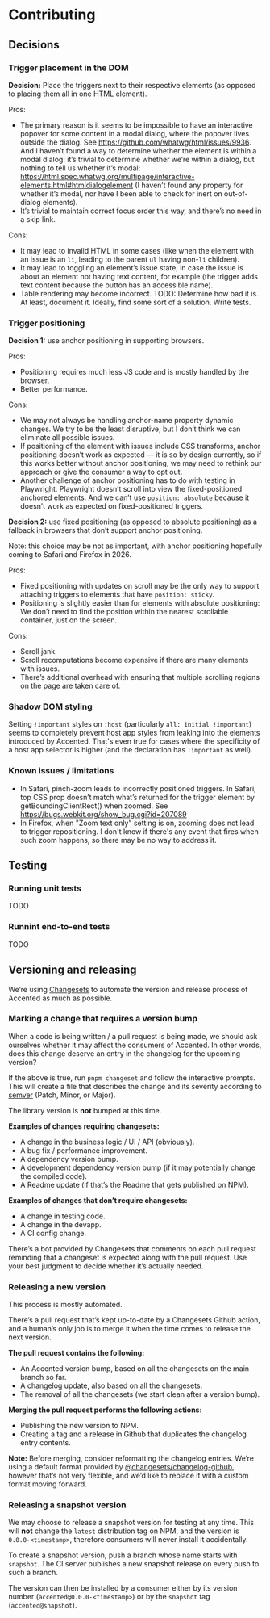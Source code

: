 # Contributing

## Decisions

### Trigger placement in the DOM

**Decision:** Place the triggers next to their respective elements (as opposed to placing them all in one HTML element).

Pros:

* The primary reason is it seems to be impossible to have an interactive popover for some content in a modal dialog,
  where the popover lives outside the dialog.
  See https://github.com/whatwg/html/issues/9936.
  And I haven’t found a way to determine whether the element is within a modal dialog:
  it’s trivial to determine whether we’re within a dialog,
  but nothing to tell us whether it’s modal: https://html.spec.whatwg.org/multipage/interactive-elements.html#htmldialogelement
  (I haven’t found any property for whether it’s modal, nor have I been able to check for inert on out-of-dialog elements).
* It’s trivial to maintain correct focus order this way, and there’s no need in a skip link.

Cons:

* It may lead to invalid HTML in some cases
  (like when the element with an issue is an `li`, leading to the parent `ul` having non-`li` children).
* It may lead to toggling an element’s issue state,
  in case the issue is about an element not having text content,
  for example (the trigger adds text content because the button has an accessible name).
* Table rendering may become incorrect.
  TODO: Determine how bad it is. At least, document it. Ideally, find some sort of a solution. Write tests.

### Trigger positioning

**Decision 1:** use anchor positioning in supporting browsers.

Pros:

* Positioning requires much less JS code and is mostly handled by the browser.
* Better performance.

Cons:

* We may not always be handling anchor-name property dynamic changes.
  We try to be the least disruptive, but I don’t think we can eliminate all possible issues.
* If positioning of the element with issues include CSS transforms,
  anchor positioning doesn’t work as expected — it is so by design currently,
  so if this works better without anchor positioning,
  we may need to rethink our approach or give the consumer a way to opt out.
* Another challenge of anchor positioning has to do with testing in Playwright.
  Playwright doesn’t scroll into view the fixed-positioned anchored elements.
  And we can’t use `position: absolute` because it doesn’t work as expected on fixed-positioned triggers.

**Decision 2:** use fixed positioning (as opposed to absolute positioning)
as a fallback in browsers that don’t support anchor positioning.

Note: this choice may be not as important,
with anchor positioning hopefully coming to Safari and Firefox in 2026.

Pros:

* Fixed positioning with updates on scroll may be the only way to support attaching triggers to elements that have `position: sticky`.
* Positioning is slightly easier than for elements with absolute positioning:
  We don’t need to find the position within the nearest scrollable container, just on the screen.

Cons:

* Scroll jank.
* Scroll recomputations become expensive if there are many elements with issues.
* There’s additional overhead with ensuring that multiple scrolling regions on the page are taken care of.

### Shadow DOM styling

Setting `!important` styles on `:host` (particularly `all: initial !important`) seems to completely prevent
host app styles from leaking into the elements introduced by Accented.
That's even true for cases where the specificity of a host app selector is higher
(and the declaration has `!important` as well).

### Known issues / limitations

* In Safari, pinch-zoom leads to incorrectly positioned triggers.
  In Safari, top CSS prop doesn’t match what’s returned for the trigger element by getBoundingClientRect() when zoomed.
  See https://bugs.webkit.org/show_bug.cgi?id=207089
* In Firefox, when "Zoom text only" setting is on, zooming does not lead to trigger repositioning.
  I don't know if there's any event that fires when such zoom happens, so there may be no way to address it.

## Testing

### Running unit tests

TODO

### Runnint end-to-end tests

TODO

## Versioning and releasing

We’re using [Changesets](https://github.com/changesets/changesets) to automate the version and release process of Accented as much as possible.

### Marking a change that requires a version bump

When a code is being written / a pull request is being made, we should ask ourselves whether it may affect the consumers of Accented.
In other words, does this change deserve an entry in the changelog for the upcoming version?

If the above is true, run `pnpm changeset` and follow the interactive prompts.
This will create a file that describes the change and its severity according to [semver](https://semver.org/) (Patch, Minor, or Major).

The library version is **not** bumped at this time.

**Examples of changes requiring changesets:**

* A change in the business logic / UI / API (obviously).
* A bug fix / performance improvement.
* A dependency version bump.
* A development dependency version bump (if it may potentially change the compiled code).
* A Readme update (if that’s the Readme that gets published on NPM).

**Examples of changes that don’t require changesets:**

* A change in testing code.
* A change in the devapp.
* A CI config change.

There’s a bot provided by Changesets that comments on each pull request reminding that a changeset is expected along with the pull request.
Use your best judgment to decide whether it’s actually needed.

### Releasing a new version

This process is mostly automated.

There’s a pull request that’s kept up-to-date by a Changesets Github action,
and a human’s only job is to merge it when the time comes to release the next version.

**The pull request contains the following:**

* An Accented version bump, based on all the changesets on the main branch so far.
* A changelog update, also based on all the changesets.
* The removal of all the changesets (we start clean after a version bump).

**Merging the pull request performs the following actions:**

* Publishing the new version to NPM.
* Creating a tag and a release in Github that duplicates the changelog entry contents.

**Note:** Before merging, consider reformatting the changelog entries.
We’re using a default format provided by [@changesets/changelog-github](https://www.npmjs.com/package/@changesets/changelog-github),
however that’s not very flexible, and we’d like to replace it with a custom format moving forward.

### Releasing a snapshot version

We may choose to release a snapshot version for testing at any time.
This will **not** change the `latest` distribution tag on NPM,
and the version is `0.0.0-<timestamp>`,
therefore consumers will never install it accidentally.

To create a snapshot version, push a branch whose name starts with `snapshot`.
The CI server publishes a new snapshot release on every push to such a branch.

The version can then be installed by a consumer either by its version number (`accented@0.0.0-<timestamp>`)
or by the `snapshot` tag (`accented@snapshot`).
